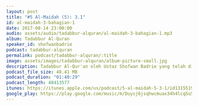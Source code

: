```yaml
---
layout: post
title: "#5 Al-Maidah (5): 3.1"
id: al-maidah-3-bahagian-1
date: 2017-08-14 23:00:00
audio: assets/audio/tadabbur-alquran/al-maidah-3-bahagian-1.mp3
album: Tadabbur Al-Quran
speaker_id: shofwanbadrie
podcast: tadabbur-alquran
permalink: podcast/tadabbur-alquran/:title
image: assets/images/tadabbur-alquran/album-picture-small.jpg
description: Tadabbur Al-Qur'an oleh Ustaz Shofwan Badrie yang telah diadakan di The Glasshouse, Subang Jaya pada 14 Ogos 2017.
podcast_file_size: 48.41 MB
podcast_duration: "01:40:29"
podcast_length: 48413577
itunes: https://itunes.apple.com/us/podcast/5-al-maidah-5-3-1/id1315519921?i=1000395023115&mt=2
google_play: https://play.google.com/music/m/Duysj6jsqhwcmuax34h4lcq5u5m?t=5_Al-Maidah_5_31-Tadabbur_Al-Quran
---
```

